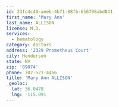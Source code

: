 ```yaml
---
id: 23fc4c40-aeeb-4b71-88fb-616708abd841
first_name: 'Mary Ann'
last_name: ALLISON
license: M.D.
services:
  - hematology
category: doctors
address: '2329 Prometheus Court'
city: Henderson
state: NV
zip: '89074'
phone: 702-521-4466
title: 'Mary Ann ALLISON'
_geoloc:
  lat: 36.0478
  lng: -115.091
---
```

